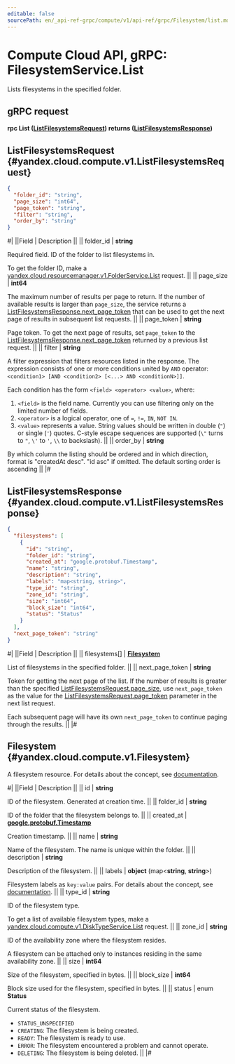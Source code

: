 ```yaml
---
editable: false
sourcePath: en/_api-ref-grpc/compute/v1/api-ref/grpc/Filesystem/list.md
---
```


# Compute Cloud API, gRPC: FilesystemService.List

Lists filesystems in the specified folder.

## gRPC request

**rpc List ([ListFilesystemsRequest](#yandex.cloud.compute.v1.ListFilesystemsRequest)) returns ([ListFilesystemsResponse](#yandex.cloud.compute.v1.ListFilesystemsResponse))**

## ListFilesystemsRequest {#yandex.cloud.compute.v1.ListFilesystemsRequest}

```json
{
  "folder_id": "string",
  "page_size": "int64",
  "page_token": "string",
  "filter": "string",
  "order_by": "string"
}
```

#|
||Field | Description ||
|| folder_id | **string**

Required field. ID of the folder to list filesystems in.

To get the folder ID, make a [yandex.cloud.resourcemanager.v1.FolderService.List](/docs/resource-manager/api-ref/grpc/Folder/list#List) request. ||
|| page_size | **int64**

The maximum number of results per page to return. If the number of available
results is larger than `page_size`,
the service returns a [ListFilesystemsResponse.next_page_token](#yandex.cloud.compute.v1.ListFilesystemsResponse)
that can be used to get the next page of results in subsequent list requests. ||
|| page_token | **string**

Page token. To get the next page of results, set `page_token` to the
[ListFilesystemsResponse.next_page_token](#yandex.cloud.compute.v1.ListFilesystemsResponse) returned by a previous list request. ||
|| filter | **string**

A filter expression that filters resources listed in the response.
The expression consists of one or more conditions united by `AND` operator: `<condition1> [AND <condition2> [<...> AND <conditionN>]]`.

Each condition has the form `<field> <operator> <value>`, where:
1. `<field>` is the field name. Currently you can use filtering only on the limited number of fields.
2. `<operator>` is a logical operator, one of `=`, `!=`, `IN`, `NOT IN`.
3. `<value>` represents a value.
String values should be written in double (`"`) or single (`'`) quotes. C-style escape sequences are supported (`\"` turns to `"`, `\'` to `'`, `\\` to backslash). ||
|| order_by | **string**

By which column the listing should be ordered and in which direction,
format is "createdAt desc". "id asc" if omitted.
The default sorting order is ascending ||
|#

## ListFilesystemsResponse {#yandex.cloud.compute.v1.ListFilesystemsResponse}

```json
{
  "filesystems": [
    {
      "id": "string",
      "folder_id": "string",
      "created_at": "google.protobuf.Timestamp",
      "name": "string",
      "description": "string",
      "labels": "map<string, string>",
      "type_id": "string",
      "zone_id": "string",
      "size": "int64",
      "block_size": "int64",
      "status": "Status"
    }
  ],
  "next_page_token": "string"
}
```

#|
||Field | Description ||
|| filesystems[] | **[Filesystem](#yandex.cloud.compute.v1.Filesystem)**

List of filesystems in the specified folder. ||
|| next_page_token | **string**

Token for getting the next page of the list. If the number of results is greater than
the specified [ListFilesystemsRequest.page_size](#yandex.cloud.compute.v1.ListFilesystemsRequest), use `next_page_token` as the value
for the [ListFilesystemsRequest.page_token](#yandex.cloud.compute.v1.ListFilesystemsRequest) parameter in the next list request.

Each subsequent page will have its own `next_page_token` to continue paging through the results. ||
|#

## Filesystem {#yandex.cloud.compute.v1.Filesystem}

A filesystem resource.
For details about the concept, see [documentation](/docs/compute/concepts/filesystem).

#|
||Field | Description ||
|| id | **string**

ID of the filesystem. Generated at creation time. ||
|| folder_id | **string**

ID of the folder that the filesystem belongs to. ||
|| created_at | **[google.protobuf.Timestamp](https://developers.google.com/protocol-buffers/docs/reference/google.protobuf#timestamp)**

Creation timestamp. ||
|| name | **string**

Name of the filesystem. The name is unique within the folder. ||
|| description | **string**

Description of the filesystem. ||
|| labels | **object** (map<**string**, **string**>)

Filesystem labels as `key:value` pairs.
For details about the concept, see [documentation](/docs/overview/concepts/services#labels). ||
|| type_id | **string**

ID of the filesystem type.

To get a list of available filesystem types, make a [yandex.cloud.compute.v1.DiskTypeService.List](/docs/compute/api-ref/grpc/DiskType/list#List) request. ||
|| zone_id | **string**

ID of the availability zone where the filesystem resides.

A filesystem can be attached only to instances residing in the same availability zone. ||
|| size | **int64**

Size of the filesystem, specified in bytes. ||
|| block_size | **int64**

Block size used for the filesystem, specified in bytes. ||
|| status | enum **Status**

Current status of the filesystem.

- `STATUS_UNSPECIFIED`
- `CREATING`: The filesystem is being created.
- `READY`: The filesystem is ready to use.
- `ERROR`: The filesystem encountered a problem and cannot operate.
- `DELETING`: The filesystem is being deleted. ||
|#